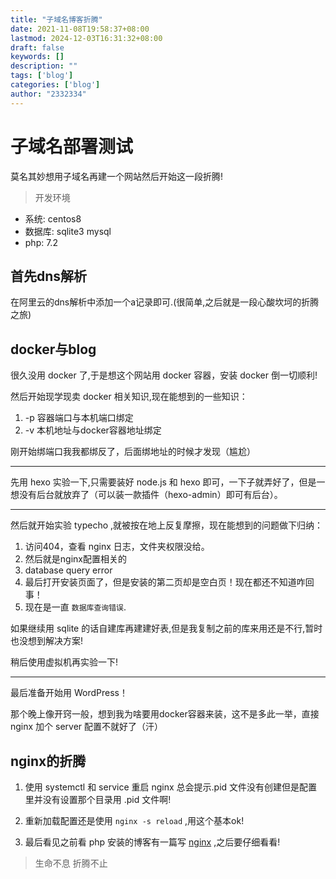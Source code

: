 ```yaml
---
title: "子域名博客折腾"
date: 2021-11-08T19:58:37+08:00
lastmod: 2024-12-03T16:31:32+08:00
draft: false
keywords: []
description: ""
tags: ['blog']
categories: ['blog']
author: "2332334"
---
```

<!--more-->

<!--markdown-->
# 子域名部署测试

莫名其妙想用子域名再建一个网站然后开始这一段折腾!

> 开发环境

+ 系统: centos8
+ 数据库: sqlite3 mysql
+ php: 7.2

## 首先dns解析

在阿里云的dns解析中添加一个a记录即可.(很简单,之后就是一段心酸坎坷的折腾之旅)

## docker与blog

很久没用 docker 了,于是想这个网站用 docker 容器，安装 docker 倒一切顺利!

然后开始现学现卖 docker 相关知识,现在能想到的一些知识：

1. -p 容器端口与本机端口绑定
2. -v 本机地址与docker容器地址绑定

刚开始绑端口我我都绑反了，后面绑地址的时候才发现（尴尬）

---

先用 hexo 实验一下,只需要装好 node.js 和 hexo 即可，一下子就弄好了，但是一想没有后台就放弃了（可以装一款插件（hexo-admin）即可有后台）。

---

然后就开始实验 typecho ,就被按在地上反复摩擦，现在能想到的问题做下归纳：

1. 访问404，查看 nginx 日志，文件夹权限没给。
2. 然后就是nginx配置相关的
3. database query error
4. 最后打开安装页面了，但是安装的第二页却是空白页！现在都还不知道咋回事！
5. 现在是一直 `数据库查询错误`.

如果继续用 sqlite 的话自建库再建建好表,但是我复制之前的库来用还是不行,暂时也没想到解决方案!

稍后使用虚拟机再实验一下!

---

最后准备开始用 WordPress！

那个晚上像开窍一般，想到我为啥要用docker容器来装，这不是多此一举，直接 nginx 加个 server 配置不就好了（汗）

## nginx的折腾

1. 使用 systemctl 和 service 重启 nginx 总会提示.pid 文件没有创建但是配置里并没有设置那个目录用 .pid 文件啊!

2. 重新加载配置还是使用 `nginx -s reload` ,用这个基本ok!

3. 最后看见之前看 php 安装的博客有一篇写 [nginx][1] ,之后要仔细看看!

> 生命不息 折腾不止

[1]:https://www.cnblogs.com/alliancehacker/p/12285762.html
